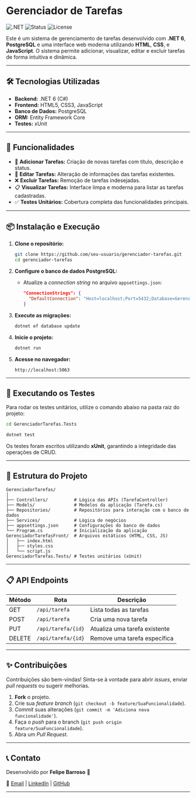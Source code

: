 ﻿# Gerenciador de Tarefas

![.NET](https://img.shields.io/badge/.NET-6.0-purple)
![Status](https://img.shields.io/badge/build-passing-brightgreen)
![License](https://img.shields.io/badge/license-MIT-blue)

Este é um sistema de gerenciamento de tarefas desenvolvido com **.NET 6**, **PostgreSQL** e uma interface web moderna utilizando **HTML**, **CSS**, e **JavaScript**. O sistema permite adicionar, visualizar, editar e excluir tarefas de forma intuitiva e dinâmica.

---

## 🛠️ Tecnologias Utilizadas

- **Backend:** .NET 6 (C#)
- **Frontend:** HTML5, CSS3, JavaScript
- **Banco de Dados:** PostgreSQL
- **ORM:** Entity Framework Core
- **Testes:** xUnit

---

## 🚀 Funcionalidades

- 📌 **Adicionar Tarefas:** Criação de novas tarefas com título, descrição e status.
- 📝 **Editar Tarefas:** Alteração de informações das tarefas existentes.
- ❌ **Excluir Tarefas:** Remoção de tarefas indesejadas.
- 📋 **Visualizar Tarefas:** Interface limpa e moderna para listar as tarefas cadastradas.
- ✅ **Testes Unitários:** Cobertura completa das funcionalidades principais.

---

## 📦 Instalação e Execução

1. **Clone o repositório:**
   ```bash
   git clone https://github.com/seu-usuario/gerenciador-tarefas.git
   cd gerenciador-tarefas
   ```

2. **Configure o banco de dados PostgreSQL:**
   - Atualize a *connection string* no arquivo `appsettings.json`:
     ```json
     "ConnectionStrings": {
       "DefaultConnection": "Host=localhost;Port=5432;Database=GerenciadorTarefas;Username=postgres;Password=sua_senha"
     }
     ```

3. **Execute as migrações:**
   ```bash
   dotnet ef database update
   ```

4. **Inicie o projeto:**
   ```bash
   dotnet run
   ```

5. **Acesse no navegador:**
   ```
   http://localhost:5063
   ```

---

## 🧪 Executando os Testes

Para rodar os testes unitários, utilize o comando abaixo na pasta raiz do projeto:

```bash
cd GerenciadorTarefas.Tests

dotnet test
```

Os testes foram escritos utilizando **xUnit**, garantindo a integridade das operações de CRUD.

---

## 📑 Estrutura do Projeto

```
GerenciadorTarefas/
│
├── Controllers/          # Lógica das APIs (TarefaController)
├── Models/               # Modelos da aplicação (Tarefa.cs)
├── Repositories/         # Repositórios para interação com o banco de dados
├── Services/             # Lógica de negócios
├── appsettings.json      # Configurações do banco de dados
└── Program.cs            # Inicialização da aplicação
GerenciadorTarefasFront/  # Arquivos estáticos (HTML, CSS, JS)
│   ├── index.html
│   ├── styles.css
│   └── script.js
GerenciadorTarefas.Tests/ # Testes unitários (xUnit)
```

---

## 📋 API Endpoints

| Método | Rota             | Descrição                    |
| ------ | ---------------- | ---------------------------- |
| GET    | `/api/tarefa`    | Lista todas as tarefas       |
| POST   | `/api/tarefa`    | Cria uma nova tarefa         |
| PUT    | `/api/tarefa/{id}` | Atualiza uma tarefa existente |
| DELETE | `/api/tarefa/{id}` | Remove uma tarefa específica |

---

## ✨ Contribuições

Contribuições são bem-vindas! Sinta-se à vontade para abrir *issues*, enviar *pull requests* ou sugerir melhorias.

1. **Fork** o projeto.
2. Crie sua *feature branch* (`git checkout -b feature/SuaFuncionalidade`).
3. *Commit* suas alterações (`git commit -m 'Adiciona nova funcionalidade'`).
4. Faça o *push* para o branch (`git push origin feature/SuaFuncionalidade`).
5. Abra um *Pull Request*.

---

## 📞 Contato

Desenvolvido por **Felipe Barroso** 🚀

📧 [Email](mailto:fsbarroso0890@gmail.com)  |  [LinkedIn](https://www.linkedin.com/in/felipebarrososa)  |  [GitHub](https://github.com/felipebarrososa)

---

